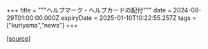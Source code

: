 +++
title = """ヘルプマーク・ヘルプカードの配付"""
date = 2024-08-29T01:00:00.000Z
expiryDate = 2025-01-10T10:22:55.257Z
tags = ["kuriyama","news"]
+++


[[source]](https://www.town.kuriyama.hokkaido.jp/soshiki/39/27696.html)
